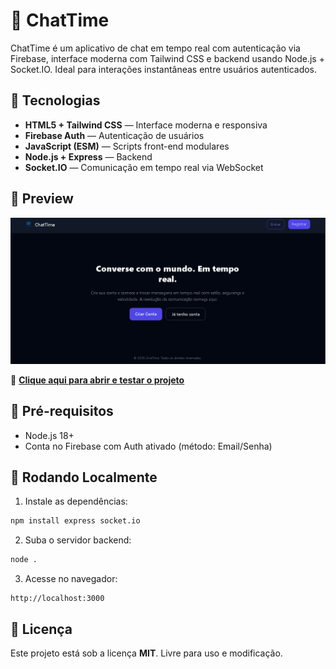 # 💬 ChatTime

ChatTime é um aplicativo de chat em tempo real com autenticação via Firebase, interface moderna com Tailwind CSS e backend usando Node.js + Socket.IO. Ideal para interações instantâneas entre usuários autenticados.

## 🚀 Tecnologias

- **HTML5 + Tailwind CSS** — Interface moderna e responsiva
- **Firebase Auth** — Autenticação de usuários
- **JavaScript (ESM)** — Scripts front-end modulares
- **Node.js + Express** — Backend
- **Socket.IO** — Comunicação em tempo real via WebSocket

## 📸 Preview

![preview](./src/assets/img/preview.png)

🔗 **[Clique aqui para abrir e testar o projeto](https://chattime-jkcb.onrender.com/)**

## 🔧 Pré-requisitos

- Node.js 18+
- Conta no Firebase com Auth ativado (método: Email/Senha)

## 🧪 Rodando Localmente

1. Instale as dependências:

```bash
npm install express socket.io
````

2. Suba o servidor backend:

```bash
node .
```

3. Acesse no navegador:

```
http://localhost:3000
```

## 📃 Licença

Este projeto está sob a licença **MIT**. Livre para uso e modificação.
